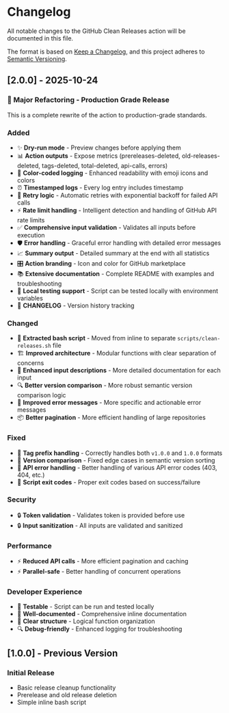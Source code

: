 # Changelog

All notable changes to the GitHub Clean Releases action will be documented in this file.

The format is based on [Keep a Changelog](https://keepachangelog.com/en/1.0.0/),
and this project adheres to [Semantic Versioning](https://semver.org/spec/v2.0.0.html).

## [2.0.0] - 2025-10-24

### 🎉 Major Refactoring - Production Grade Release

This is a complete rewrite of the action to production-grade standards.

### Added
- ✨ **Dry-run mode** - Preview changes before applying them
- 📊 **Action outputs** - Expose metrics (prereleases-deleted, old-releases-deleted, tags-deleted, total-deleted, api-calls, errors)
- 🎨 **Color-coded logging** - Enhanced readability with emoji icons and colors
- ⏰ **Timestamped logs** - Every log entry includes timestamp
- 🔄 **Retry logic** - Automatic retries with exponential backoff for failed API calls
- ⚡ **Rate limit handling** - Intelligent detection and handling of GitHub API rate limits
- ✅ **Comprehensive input validation** - Validates all inputs before execution
- 🛡️ **Error handling** - Graceful error handling with detailed error messages
- 📈 **Summary output** - Detailed summary at the end with all statistics
- 🎛️ **Action branding** - Icon and color for GitHub marketplace
- 📚 **Extensive documentation** - Complete README with examples and troubleshooting
- 🧪 **Local testing support** - Script can be tested locally with environment variables
- 📝 **CHANGELOG** - Version history tracking

### Changed
- 🔨 **Extracted bash script** - Moved from inline to separate `scripts/clean-releases.sh` file
- 🏗️ **Improved architecture** - Modular functions with clear separation of concerns
- 📖 **Enhanced input descriptions** - More detailed documentation for each input
- 🔍 **Better version comparison** - More robust semantic version comparison logic
- 🎯 **Improved error messages** - More specific and actionable error messages
- 📦 **Better pagination** - More efficient handling of large repositories

### Fixed
- 🐛 **Tag prefix handling** - Correctly handles both `v1.0.0` and `1.0.0` formats
- 🐛 **Version comparison** - Fixed edge cases in semantic version sorting
- 🐛 **API error handling** - Better handling of various API error codes (403, 404, etc.)
- 🐛 **Script exit codes** - Proper exit codes based on success/failure

### Security
- 🔒 **Token validation** - Validates token is provided before use
- 🔒 **Input sanitization** - All inputs are validated and sanitized

### Performance
- ⚡ **Reduced API calls** - More efficient pagination and caching
- ⚡ **Parallel-safe** - Better handling of concurrent operations

### Developer Experience
- 🧪 **Testable** - Script can be run and tested locally
- 📖 **Well-documented** - Comprehensive inline documentation
- 🎯 **Clear structure** - Logical function organization
- 🔍 **Debug-friendly** - Enhanced logging for troubleshooting

## [1.0.0] - Previous Version

### Initial Release
- Basic release cleanup functionality
- Prerelease and old release deletion
- Simple inline bash script
